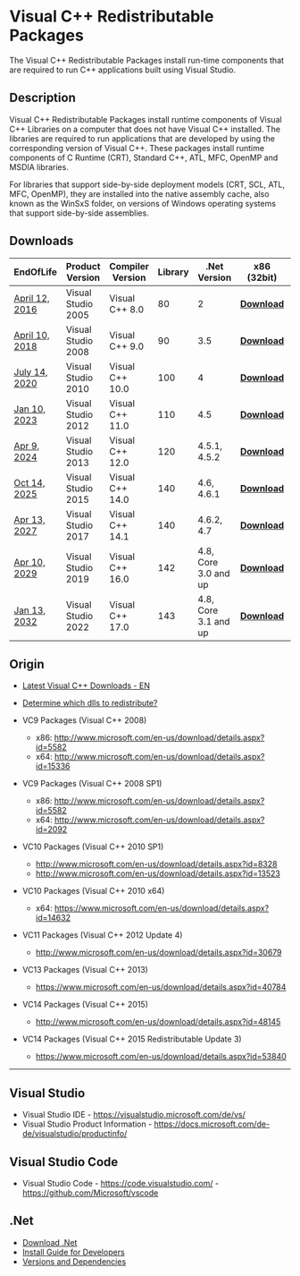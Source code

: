# Visual C++ Redistributable Packages

The Visual C++ Redistributable Packages install run-time components that are required to run C++ applications built using Visual Studio.

## Description

Visual C++ Redistributable Packages install runtime components of Visual C++ Libraries on a computer that does not have Visual C++ installed. 
The libraries are required to run applications that are developed by using the corresponding version of Visual C++.
These packages install runtime components of C Runtime (CRT), Standard C++, ATL, MFC, OpenMP and MSDIA libraries. 

For libraries that support side-by-side deployment models (CRT, SCL, ATL, MFC, OpenMP), 
they are installed into the native assembly cache, also known as the WinSxS folder, 
on versions of Windows operating systems that support side-by-side assemblies.

## Downloads

| EndOfLife      |  Product Version   |    Compiler Version | Library | .Net Version | x86 (32bit)      | x64 (64bit)      | ARM64            |
|----------------|--------------------|---------------------|---------|--------------|------------------|------------------|------------------|
| [April 12, 2016](https://learn.microsoft.com/en-us/lifecycle/products/microsoft-visual-studio-2005) | Visual Studio 2005 | Visual C++ 8.0      |    80   | 2            | **[Download](http://download.microsoft.com/download/8/B/4/8B42259F-5D70-43F4-AC2E-4B208FD8D66A/vcredist_x86.EXE)** | **[Download](http://download.microsoft.com/download/8/B/4/8B42259F-5D70-43F4-AC2E-4B208FD8D66A/vcredist_x64.EXE)** | |
| [April 10, 2018](https://learn.microsoft.com/en-us/lifecycle/products/visual-studio-2008) | Visual Studio 2008 | Visual C++ 9.0      |    90   | 3.5          | **[Download](https://download.microsoft.com/download/5/D/8/5D8C65CB-C849-4025-8E95-C3966CAFD8AE/vcredist_x86.exe)** | **[Download](https://download.microsoft.com/download/5/D/8/5D8C65CB-C849-4025-8E95-C3966CAFD8AE/vcredist_x64.exe)** | |
| [July 14, 2020](https://learn.microsoft.com/en-us/lifecycle/products/visual-studio-2010)  | Visual Studio 2010 | Visual C++ 10.0     |   100   | 4            | **[Download](http://download.microsoft.com/download/C/6/D/C6D0FD4E-9E53-4897-9B91-836EBA2AACD3/vcredist_x86.exe)** | **[Download](https://download.microsoft.com/download/3/2/2/3224B87F-CFA0-4E70-BDA3-3DE650EFEBA5/vcredist_x64.exe)** | |
| [Jan 10, 2023](https://learn.microsoft.com/en-us/lifecycle/products/visual-studio-2012)   | Visual Studio 2012 | Visual C++ 11.0     |   110   | 4.5          | **[Download](http://download.microsoft.com/download/1/6/B/16B06F60-3B20-4FF2-B699-5E9B7962F9AE/VSU_4/vcredist_x86.exe)** | **[Download](http://download.microsoft.com/download/1/6/B/16B06F60-3B20-4FF2-B699-5E9B7962F9AE/VSU_4/vcredist_x64.exe)** | |
| [Apr 9, 2024](https://learn.microsoft.com/en-us/lifecycle/products/visual-studio-2013) | Visual Studio 2013 | Visual C++ 12.0     |   120   | 4.5.1, 4.5.2 | **[Download](http://download.microsoft.com/download/2/E/6/2E61CFA4-993B-4DD4-91DA-3737CD5CD6E3/vcredist_x86.exe)** | **[Download](http://download.microsoft.com/download/2/E/6/2E61CFA4-993B-4DD4-91DA-3737CD5CD6E3/vcredist_x64.exe)** | |
| [Oct 14, 2025](https://learn.microsoft.com/en-us/lifecycle/products/visual-studio-2015) | Visual Studio 2015 | Visual C++ 14.0     | 140     | 4.6, 4.6.1   | **[Download](https://download.microsoft.com/download/6/A/A/6AA4EDFF-645B-48C5-81CC-ED5963AEAD48/vc_redist.x86.exe)** | **[Download](https://download.microsoft.com/download/6/A/A/6AA4EDFF-645B-48C5-81CC-ED5963AEAD48/vc_redist.x64.exe)** | |
| [Apr 13, 2027](https://learn.microsoft.com/en-us/lifecycle/products/visual-studio-2017) | Visual Studio 2017 | Visual C++ 14.1     | 140     | 4.6.2, 4.7   | **[Download](https://download.microsoft.com/download/e/6/6/e66c5871-7afe-4640-a454-786eabe8aae8/vc_redist.x86.exe)** | **[Download](https://download.microsoft.com/download/7/2/5/72572684-052f-4aa9-9170-9d40813a87be/vc_redist.x64.exe)** | |
| [Apr 10, 2029](https://learn.microsoft.com/en-us/lifecycle/products/visual-studio-2019) | Visual Studio 2019 | Visual C++ 16.0     | 142     | 4.8, Core 3.0 and up | **[Download](https://aka.ms/vs/16/release/VC_redist.x86.exe)** | **[Download](https://aka.ms/vs/16/release/vc_redist.x64.exe)** |
| [Jan 13, 2032](https://learn.microsoft.com/en-us/lifecycle/products/visual-studio-2022) | Visual Studio 2022 | Visual C++ 17.0     | 143     | 4.8, Core 3.1 and up  | **[Download](https://aka.ms/vs/17/release/vc_redist.x86.exe)** | **[Download](https://aka.ms/vs/17/release/vc_redist.x64.exe)** | **[Download](https://aka.ms/vs/17/release/vc_redist.arm64.exe)** |         

## Origin

- [Latest Visual C++ Downloads - EN](https://support.microsoft.com/en-us/help/2977003/the-latest-supported-visual-c-downloads)
- [Determine which dlls to redistribute?](https://docs.microsoft.com/en-us/cpp/windows/determining-which-dlls-to-redistribute)

- VC9 Packages (Visual C++ 2008)
  - x86: http://www.microsoft.com/en-us/download/details.aspx?id=5582 
  - x64: http://www.microsoft.com/en-us/download/details.aspx?id=15336  
- VC9 Packages (Visual C++ 2008 SP1)
  - x86: http://www.microsoft.com/en-us/download/details.aspx?id=5582
  - x64: http://www.microsoft.com/en-us/download/details.aspx?id=2092
- VC10 Packages (Visual C++ 2010 SP1)
  - http://www.microsoft.com/en-us/download/details.aspx?id=8328
  - http://www.microsoft.com/en-us/download/details.aspx?id=13523
- VC10 Packages (Visual C++ 2010 x64)
  - x64: https://www.microsoft.com/en-us/download/details.aspx?id=14632
- VC11 Packages (Visual C++ 2012 Update 4)  
  - http://www.microsoft.com/en-us/download/details.aspx?id=30679
- VC13 Packages (Visual C++ 2013)  
  - https://www.microsoft.com/en-us/download/details.aspx?id=40784
- VC14 Packages (Visual C++ 2015)
  - http://www.microsoft.com/en-us/download/details.aspx?id=48145
- VC14 Packages (Visual C++ 2015 Redistributable Update 3)
  - https://www.microsoft.com/en-us/download/details.aspx?id=53840

---

## Visual Studio 

- Visual Studio IDE - https://visualstudio.microsoft.com/de/vs/
- Visual Studio Product Information - https://docs.microsoft.com/de-de/visualstudio/productinfo/

## Visual Studio Code

- Visual Studio Code - https://code.visualstudio.com/ - https://github.com/Microsoft/vscode

## .Net

- [Download .Net](https://dotnet.microsoft.com/download/dotnet/)
- [Install Guide for Developers](https://docs.microsoft.com/en-us/dotnet/framework/install/guide-for-developers)
- [Versions and Dependencies](https://docs.microsoft.com/en-us/dotnet/framework/migration-guide/versions-and-dependencies)
